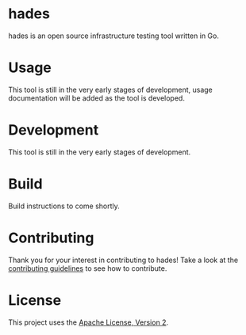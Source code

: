 # hades
hades is an open source infrastructure testing tool written in Go.

# Usage
This tool is still in the very early stages of development, usage documentation will be added as the tool is developed.

# Development
This tool is still in the very early stages of development.

# Build
Build instructions to come shortly.

# Contributing
Thank you for your interest in contributing to hades! Take a look at the [contributing guidelines](.github/Contributing.md) to see how to contribute.

# License
This project uses the [Apache License, Version 2](https://opensource.org/licenses/Apache-2.0).
